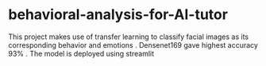 # behavioral-analysis-for-AI-tutor
This  project makes use of  transfer learning to classify facial images as its corresponding behavior and emotions . Densenet169 gave highest accuracy 93% . The model is deployed using streamlit
